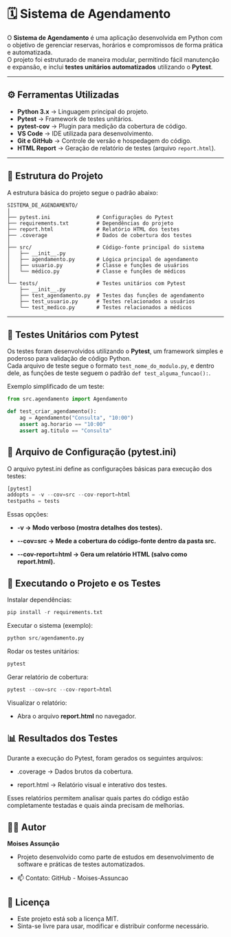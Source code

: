 # 🗓️ Sistema de Agendamento

O **Sistema de Agendamento** é uma aplicação desenvolvida em Python com o objetivo de gerenciar reservas, horários e compromissos de forma prática e automatizada.  
O projeto foi estruturado de maneira modular, permitindo fácil manutenção e expansão, e inclui **testes unitários automatizados** utilizando o **Pytest**.

---

## ⚙️ Ferramentas Utilizadas

- **Python 3.x** → Linguagem principal do projeto.  
- **Pytest** → Framework de testes unitários.  
- **pytest-cov** → Plugin para medição da cobertura de código.  
- **VS Code** → IDE utilizada para desenvolvimento.  
- **Git e GitHub** → Controle de versão e hospedagem do código.  
- **HTML Report** → Geração de relatório de testes (arquivo `report.html`).  

---

## 🧱 Estrutura do Projeto

A estrutura básica do projeto segue o padrão abaixo:


```text
SISTEMA_DE_AGENDAMENTO/
│
├── pytest.ini               # Configurações do Pytest
├── requirements.txt         # Dependências do projeto
├── report.html              # Relatório HTML dos testes
├── .coverage                # Dados de cobertura dos testes
│
├── src/                     # Código-fonte principal do sistema
│   ├── __init__.py
│   ├── agendamento.py       # Lógica principal de agendamento
│   ├── usuario.py           # Classe e funções de usuários
│   └── médico.py            # Classe e funções de médicos
│
└── tests/                   # Testes unitários com Pytest
    ├── __init__.py
    ├── test_agendamento.py  # Testes das funções de agendamento
    ├── test_usuario.py      # Testes relacionados a usuários
    └── test_medico.py       # Testes relacionados a médicos
```

---

## 🧪 Testes Unitários com Pytest

Os testes foram desenvolvidos utilizando o **Pytest**, um framework simples e poderoso para validação de código Python.  
Cada arquivo de teste segue o formato `test_nome_do_modulo.py`, e dentro dele, as funções de teste seguem o padrão `def test_alguma_funcao():`.

Exemplo simplificado de um teste:

```python
from src.agendamento import Agendamento

def test_criar_agendamento():
    ag = Agendamento("Consulta", "10:00")
    assert ag.horario == "10:00"
    assert ag.titulo == "Consulta"
```
## 📄 Arquivo de Configuração (pytest.ini)

O arquivo pytest.ini define as configurações básicas para execução dos testes:

```python
[pytest]
addopts = -v --cov=src --cov-report=html
testpaths = tests
```
Essas opções:

- **-v → Modo verboso (mostra detalhes dos testes).**

- **--cov=src → Mede a cobertura do código-fonte dentro da pasta src.**

- **--cov-report=html → Gera um relatório HTML (salvo como report.html).**

## 🚀 Executando o Projeto e os Testes

Instalar dependências:

```python
pip install -r requirements.txt
```

Executar o sistema (exemplo):

```python
python src/agendamento.py
```

Rodar os testes unitários:

```python
pytest
```

Gerar relatório de cobertura:

```python
pytest --cov=src --cov-report=html
```

Visualizar o relatório:
- Abra o arquivo **report.html** no navegador.

## 📊 Resultados dos Testes

Durante a execução do Pytest, foram gerados os seguintes arquivos:

- .coverage → Dados brutos da cobertura.

- report.html → Relatório visual e interativo dos testes.

Esses relatórios permitem analisar quais partes do código estão completamente testadas e quais ainda precisam de melhorias.

## 👨‍💻 Autor

**Moises Assunção**
- Projeto desenvolvido como parte de estudos em desenvolvimento de software e práticas de testes automatizados.

- 📫 Contato: GitHub - Moises-Assuncao

## 🧾 Licença

- Este projeto está sob a licença MIT. 
- Sinta-se livre para usar, modificar e distribuir conforme necessário.

